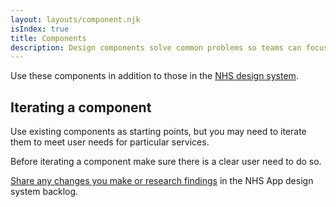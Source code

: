 ```yaml
---
layout: layouts/component.njk
isIndex: true
title: Components
description: Design components solve common problems so teams can focus on the things unique to their service and its users.
---
```


Use these components in addition to those in the [NHS design system](https://service-manual.nhs.uk/design-system).

## Iterating a component

Use existing components as starting points, but you may need to iterate them to meet user needs for particular services.

Before iterating a component make sure there is a clear user need to do so.

[Share any changes you make or research findings](/community/share-findings/) in the NHS App design system backlog.
